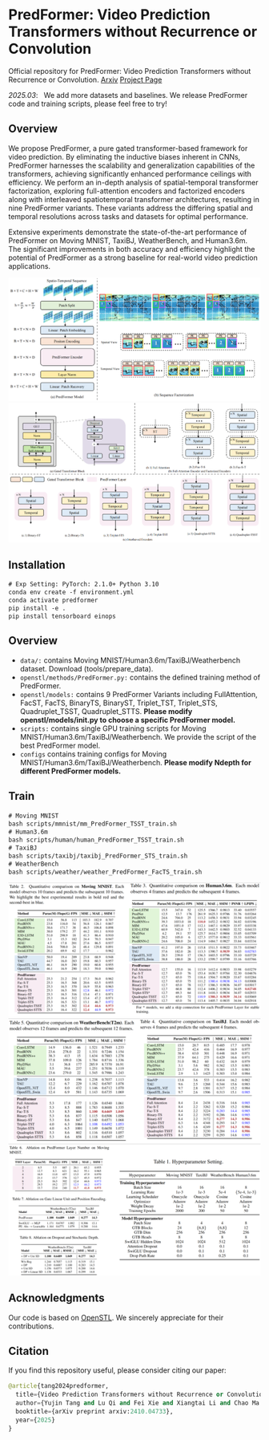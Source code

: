 # PredFormer: Video Prediction Transformers without Recurrence or Convolution

Official repository for PredFormer: Video Prediction Transformers without Recurrence or Convolution. [Arxiv](https://arxiv.org/abs/2410.04733) [Project Page](https://yyyujintang.github.io/predformer-project/)

*2025.03*: &nbsp; We add more datasets and baselines. We release PredFormer code and training scripts, please feel free to try!

## Overview

We propose PredFormer, a pure gated transformer-based framework for video prediction. By eliminating the inductive biases inherent in CNNs, PredFormer harnesses the scalability and generalization capabilities of the transformers, achieving significantly enhanced performance ceilings with efficiency. We perform an in-depth analysis of spatial-temporal transformer factorization, exploring full-attention encoders and factorized encoders along with interleaved spatiotemporal transformer architectures, resulting in nine PredFormer variants. These variants address the differing spatial and temporal resolutions across tasks and datasets for optimal performance.

Extensive experiments demonstrate the state-of-the-art performance of PredFormer on Moving MNIST, TaxiBJ, WeatherBench, and Human3.6m. The significant improvements in both accuracy and efficiency highlight the potential of PredFormer as a strong baseline for real-world video prediction applications.

![PredFormer](figures/PredFormer.png)
![Analysis](figures/Analysis.png)

## Installation

```
# Exp Setting: PyTorch: 2.1.0+ Python 3.10
conda env create -f environment.yml  
conda activate predformer
pip install -e .
pip install tensorboard einops
```

## Overview

- `data/:` contains Moving MNIST/Human3.6m/TaxiBJ/Weatherbench dataset. Download (tools/prepare_data).
- `openstl/methods/PredFormer.py:` contains the defined training method of PredFormer.
- `openstl/models:` contains 9 PredFormer Variants including FullAttention, FacST, FacTS, BinaryTS, BinaryST, Triplet_TST, Triplet_STS, Quadruplet_TSST, Quadruplet_STTS. **Please modify openstl/models/__init__.py to choose a specific PredFormer model.**
- `scripts:` contains single GPU training scripts for Moving MNIST/Human3.6m/TaxiBJ/Weatherbench. We provide the script of the best PredFormer model.
- `configs` contains training configs for Moving MNIST/Human3.6m/TaxiBJ/Weatherbench. **Please modify Ndepth for different PredFormer models.**

## Train

```
# Moving MNIST
bash scripts/mmnist/mm_PredFormer_TSST_train.sh
# Human3.6m
bash scripts/human/human_PredFormer_TSST_train.sh
# TaxiBJ
bash scripts/taxibj/taxibj_PredFormer_STS_train.sh
# WeatherBench
bash scripts/weather/weather_PredFormer_FacTS_train.sh
```

![exp1](figures/exp1.png)
![exp2](figures/exp2.png)
![exp3](figures/exp3.png)

## Acknowledgments

Our code is based on [OpenSTL](https://github.com/chengtan9907/OpenSTL). We sincerely appreciate for their contributions.

## Citation

If you find this repository useful, please consider citing our paper:

```python
@article{tang2024predformer,
  title={Video Prediction Transformers without Recurrence or Convolution},
  author={Yujin Tang and Lu Qi and Fei Xie and Xiangtai Li and Chao Ma and Ming-Hsuan Yang},
  booktitle={arXiv preprint arxiv:2410.04733},
  year={2025}
}
```
